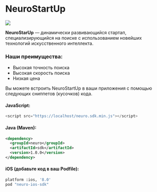 # NeuroStartUp 
![](logo.png)

**NeuroStarUp** — динамически развивающийся стартап, специализирующийся на поиске с использованием новейших технологий искусственного интеллекта. 

### Наши преимущества:
* Высокая точность поиска
* Высокая скорость поиска
* Низкая цена

Вы можете встроить NeuroStartUp в ваши приложения с помощью следующих сниппетов (кусочков) кода.

#### JavaScript:
```javascript
<script src="https://localhost/neuro.sdk.min.js"></script>
```

#### Java (Maven):
```xml
<dependency>
  <groupId>neuro</groupId>
  <artifactId>sdk</artifactId>
  <version>1.0.0</version>
</dependency>
```

#### iOS (добавьте код в ваш Podfile):
```bash
platform :ios, '8.0'
pod "neuro-ios-sdk"
```
